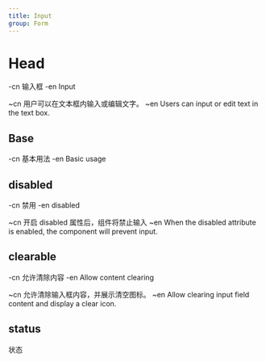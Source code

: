 ```yaml
---
title: Input
group: Form
---
```


# Head

-cn 输入框
-en Input

~cn 用户可以在文本框内输入或编辑文字。
~en Users can input or edit text in the text box.

## Base

-cn 基本用法
-en Basic usage

<code src="./__example__/001-base.tsx"></code>

## disabled

-cn 禁用
-en disabled

~cn 开启 disabled 属性后，组件将禁止输入
~en When the disabled attribute is enabled, the component will prevent input.

<code src="./__example__/s-002-disabled.tsx"></code>

## clearable

-cn 允许清除内容
-en Allow content clearing

~cn 允许清除输入框内容，并展示清空图标。
~en Allow clearing input field content and display a clear icon.

<code src="./__example__/002-disabled.tsx"></code>

## status

状态

<code src="./__example__/003-status.tsx"></code>
